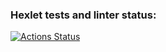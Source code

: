 ### Hexlet tests and linter status:
[![Actions Status](https://github.com/Ultras-sur/backend-project-lvl4/workflows/hexlet-check/badge.svg)](https://github.com/Ultras-sur/backend-project-lvl4/actions)